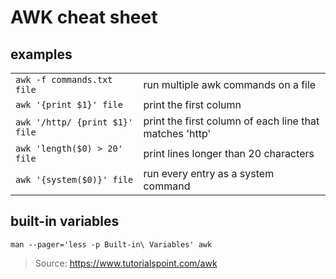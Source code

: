 # AWK cheat sheet

## examples

|||
| :- | :- |
| `awk -f commands.txt file` | run multiple awk commands on a file |
| `awk '{print $1}' file` | print the first column |
| `awk '/http/ {print $1}' file` | print the first column of each line that matches 'http' |
| `awk 'length($0) > 20' file` | print lines longer than 20 characters |
| `awk '{system($0)}' file` | run every entry as a system command |

## built-in variables

`man --pager='less -p Built-in\ Variables' awk`

>Source: https://www.tutorialspoint.com/awk
